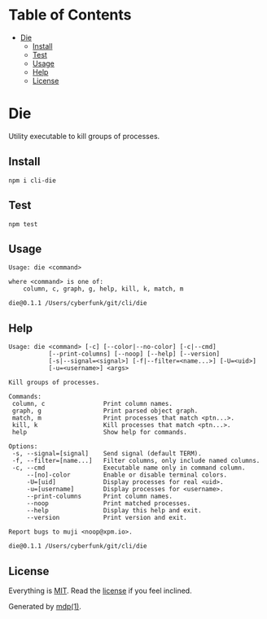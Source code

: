 Table of Contents
=================

* [Die](#die)
  * [Install](#install)
  * [Test](#test)
  * [Usage](#usage)
  * [Help](#help)
  * [License](#license)

Die
===

Utility executable to kill groups of processes.

## Install

```
npm i cli-die
```

## Test

```
npm test
```

## Usage

```
Usage: die <command>

where <command> is one of:
    column, c, graph, g, help, kill, k, match, m

die@0.1.1 /Users/cyberfunk/git/cli/die
```

## Help

```
Usage: die <command> [-c] [--color|--no-color] [-c|--cmd]
           [--print-columns] [--noop] [--help] [--version]
           [-s|--signal=<signal>] [-f|--filter=<name...>] [-U=<uid>]
           [-u=<username>] <args>

Kill groups of processes.

Commands:
 column, c                Print column names.
 graph, g                 Print parsed object graph.
 match, m                 Print processes that match <ptn...>.
 kill, k                  Kill processes that match <ptn...>.
 help                     Show help for commands.

Options:
 -s, --signal=[signal]    Send signal (default TERM).
 -f, --filter=[name...]   Filter columns, only include named columns.
 -c, --cmd                Executable name only in command column.
     --[no]-color         Enable or disable terminal colors.
     -U=[uid]             Display processes for real <uid>.
     -u=[username]        Display processes for <username>.
     --print-columns      Print column names.
     --noop               Print matched processes.
     --help               Display this help and exit.
     --version            Print version and exit.

Report bugs to muji <noop@xpm.io>.

die@0.1.1 /Users/cyberfunk/git/cli/die
```

## License

Everything is [MIT](http://en.wikipedia.org/wiki/MIT_License). Read the [license](https://github.com/freeformsystems/cli-die/blob/master/LICENSE) if you feel inclined.

Generated by [mdp(1)](https://github.com/freeformsystems/mdp).

[toolkit]: https://github.com/freeformsystems/cli-toolkit
[command]: https://github.com/freeformsystems/cli-command
